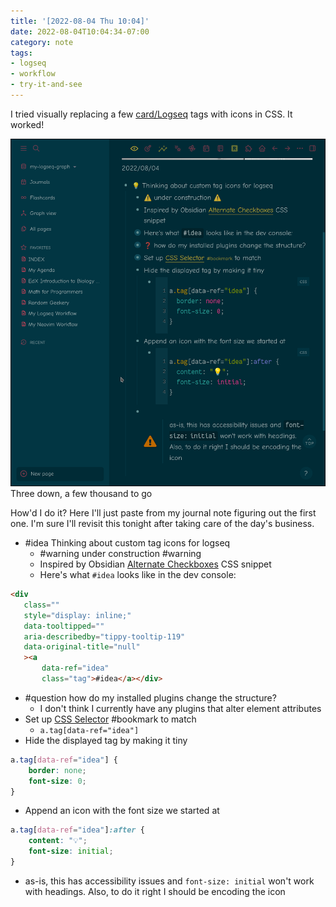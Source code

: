 ```yaml
---
title: '[2022-08-04 Thu 10:04]'
date: 2022-08-04T10:04:34-07:00
category: note
tags:
- logseq
- workflow
- try-it-and-see
---
```


I tried visually replacing a few [card/Logseq](../../../card/Logseq.md) tags with icons in CSS. It worked!

![attachments/img/2022-08-04-logseq-icons.png](../../../attachments/img/2022-08-04-logseq-icons.png)
Three down, a few thousand to go

<!--more-->

How'd I do it? Here I'll just paste from my journal note figuring out the first one. I'm sure I'll revisit this tonight after taking care of the day's business.

* \#idea Thinking about custom tag icons for logseq
  * \#warning under construction #warning
  * Inspired by Obsidian [Alternate Checkboxes](https://publish.obsidian.md/hub/02+-+Community+Expansions/02.05+All+Community+Expansions/CSS+Snippets/Alternate+Checkboxes+(SlRvb)) CSS snippet
  * Here's what `#idea` looks like in the dev console:

````html
<div
   class=""
   style="display: inline;"
   data-tooltipped=""
   aria-describedby="tippy-tooltip-119"
   data-original-title="null"
   ><a
	   data-ref="idea"
	   class="tag">#idea</a></div>
````

* \#question how do my installed plugins change the structure?
  * I don't think I currently have any plugins that alter element attributes
* Set up [CSS Selector](https://developer.mozilla.org/en-US/docs/Web/CSS/CSS_Selectors) #bookmark to match
  * `a.tag[data-ref="idea"]`
* Hide the displayed tag by making it tiny

````css
a.tag[data-ref="idea"] {
	border: none;
	font-size: 0;
}
````

* Append an icon with the font size we started at

````css
a.tag[data-ref="idea"]:after {
	content: "💡";
	font-size: initial;
}
````

* as-is, this has accessibility issues and `font-size: initial` won't work with headings. Also, to do it right I should be encoding the icon
